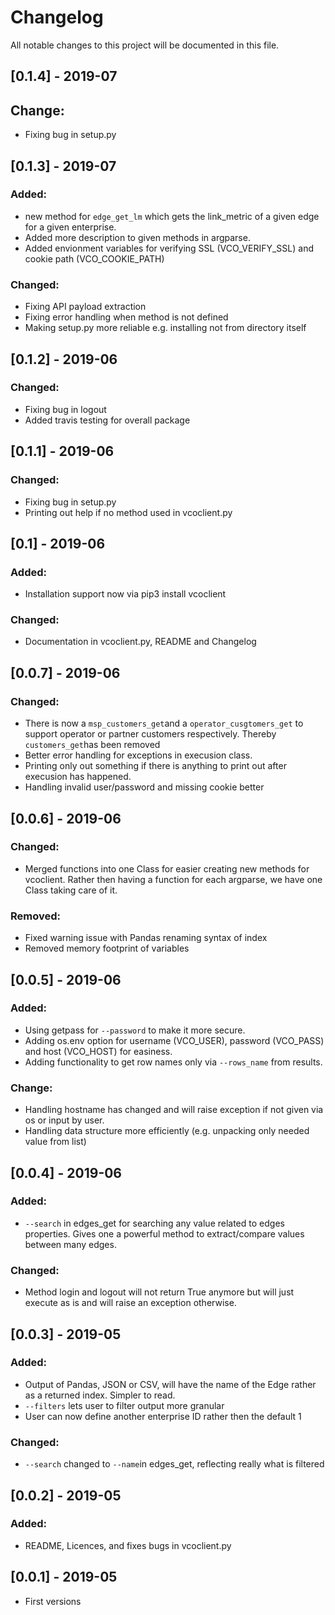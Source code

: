 # Changelog

All notable changes to this project will be documented in this file.

## [0.1.4] - 2019-07
## Change:
- Fixing bug in setup.py

## [0.1.3] - 2019-07
### Added:
- new method for ``edge_get_lm`` which gets the link_metric of a given edge for a given enterprise.
- Added more description to given methods in argparse.
- Added envionment variables for verifying SSL (VCO_VERIFY_SSL) and cookie path (VCO_COOKIE_PATH)
### Changed:
- Fixing API payload extraction 
- Fixing error handling when method is not defined
- Making setup.py more reliable e.g. installing not from directory itself

## [0.1.2] - 2019-06
### Changed:
- Fixing bug in logout
- Added travis testing for overall package

## [0.1.1] - 2019-06
### Changed:
- Fixing bug in setup.py
- Printing out help if no method used in vcoclient.py

## [0.1] - 2019-06
### Added:
- Installation support now via pip3 install vcoclient
### Changed:
- Documentation in vcoclient.py, README and Changelog

## [0.0.7] - 2019-06
### Changed:
- There is now a ``msp_customers_get``and a ``operator_cusgtomers_get`` to support operator or partner customers respectively. Thereby ``customers_get``has been removed
- Better error handling for exceptions in execusion class.
- Printing only out something if there is anything to print out after execusion has happened.
- Handling invalid user/password and missing cookie better

## [0.0.6] - 2019-06
### Changed:
- Merged functions into one Class for easier creating new methods for vcoclient. Rather then having a function for each argparse, we have one Class taking care of it.
### Removed:
- Fixed warning issue with Pandas renaming syntax of index
- Removed memory footprint of variables

## [0.0.5] - 2019-06
### Added:
- Using getpass for ``--password`` to make it more secure.
- Adding os.env option for username (VCO_USER), password (VCO_PASS) and host (VCO_HOST) for easiness.
- Adding functionality to get row names only via ``--rows_name`` from results.
### Change:
- Handling hostname has changed and will raise exception if not given via os or input by user.
- Handling data structure more efficiently (e.g. unpacking only needed value from list)

## [0.0.4] - 2019-06
### Added:
- ``--search`` in edges_get for searching any value related to edges properties. Gives one a powerful method to extract/compare values between many edges.
### Changed:
- Method login and logout will not return True anymore but will just execute as is and will raise an exception otherwise.
        
## [0.0.3] - 2019-05 
### Added:
- Output of Pandas, JSON or CSV, will have the name of the Edge rather as a returned index. Simpler to read.
- ``--filters`` lets user to filter output more granular
- User can now define another enterprise ID rather then the default 1 
### Changed:
- ``--search`` changed to ``--name``in edges_get, reflecting really what is filtered

## [0.0.2] - 2019-05
### Added:
- README, Licences, and fixes bugs in vcoclient.py

## [0.0.1] - 2019-05
- First versions


